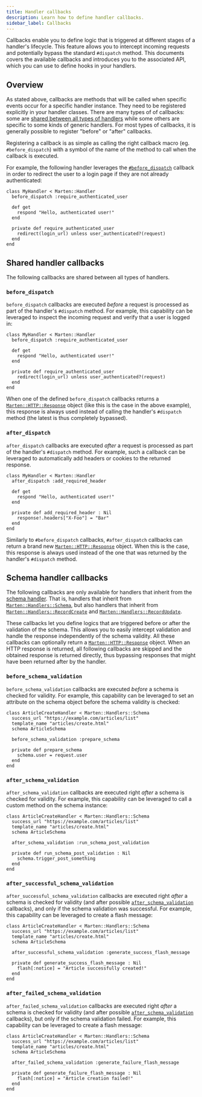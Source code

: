 ```yaml
---
title: Handler callbacks
description: Learn how to define handler callbacks.
sidebar_label: Callbacks
---
```


Callbacks enable you to define logic that is triggered at different stages of a handler's lifecycle. This feature allows you to intercept incoming requests and potentially bypass the standard `#dispatch` method. This documents covers the available callbacks and introduces you to the associated API, which you can use to define hooks in your handlers.

## Overview

As stated above, callbacks are methods that will be called when specific events occur for a specific handler instance. They need to be registered explicitly in your handler classes. There are many types of of callbacks: some are [shared between all types of handlers](#shared-handler-callbacks) while some others are specific to some kinds of generic handlers. For most types of callbacks, it is generally possible to register "before" or "after" callbacks.

Registering a callback is as simple as calling the right callback macro (eg. `#before_dispatch`) with a symbol of the name of the method to call when the callback is executed. 

For example, the following handler leverages the [`#before_dispatch`](#before_dispatch) callback in order to redirect the user to a login page if they are not already authenticated:

```crystal
class MyHandler < Marten::Handler
  before_dispatch :require_authenticated_user

  def get
    respond "Hello, authenticated user!"
  end

  private def require_authenticated_user
    redirect(login_url) unless user_authenticated?(request)
  end
end
```

## Shared handler callbacks

The following callbacks are shared between all types of handlers.

### `before_dispatch`

`before_dispatch` callbacks are executed _before_ a request is processed as part of the handler's `#dispatch` method. For example, this capability can be leveraged to inspect the incoming request and verify that a user is logged in:

```crystal
class MyHandler < Marten::Handler
  before_dispatch :require_authenticated_user

  def get
    respond "Hello, authenticated user!"
  end

  private def require_authenticated_user
    redirect(login_url) unless user_authenticated?(request)
  end
end
```

When one of the defined `before_dispatch` callbacks returns a [`Marten::HTTP::Response`](pathname:///api/dev/Marten/HTTP/Response.html) object (like this is the case in the above example), this response is always used instead of calling the handler's `#dispatch` method (the latest is thus completely bypassed).

### `after_dispatch`

`after_dispatch` callbacks are executed _after_ a request is processed as part of the handler's `#dispatch` method. For example, such a callback can be leveraged to automatically add headers or cookies to the returned response.

```crystal
class MyHandler < Marten::Handler
  after_dispatch :add_required_header

  def get
    respond "Hello, authenticated user!"
  end

  private def add_required_header : Nil
    response!.headers["X-Foo"] = "Bar"
  end
end
```

Similarly to `#before_dispatch` callbacks, `#after_dispatch` callbacks can return a brand new [`Marten::HTTP::Response`](pathname:///api/dev/Marten/HTTP/Response.html) object. When this is the case, this response is always used instead of the one that was returned by the handler's `#dispatch` method.

## Schema handler callbacks

The following callbacks are only available for handlers that inherit from the [schema handler](./reference/generic-handlers.md#processing-a-schema). That is, handlers that inherit from [`Marten::Handlers::Schema`](pathname:///api/dev/Marten/Handlers/Schema.html), but also handlers that inherit from [`Marten::Handlers::RecordCreate`](pathname:///api/dev/Marten/Handlers/RecordCreate.html) and [`Marten::Handlers::RecordUpdate`](pathname:///api/dev/Marten/Handlers/RecordUpdate.html).

These callbacks let you define logics that are triggered before or after the validation of the schema. This allows you to easily intercept validation and handle the response independently of the schema validity. All these callbacks can optionally return a [`Marten::HTTP::Response`](pathname:///api/dev/Marten/HTTP/Response.html) object. When an HTTP response is returned,
all following callbacks are skipped and the obtained response is returned directly, thus bypassing responses that might have been returned after by the handler.

### `before_schema_validation`

`before_schema_validation` callbacks are executed _before_ a schema is checked for validity. For example, this capability can be leveraged to set an attribute on the schema object before the schema validity is checked:

```crystal
class ArticleCreateHandler < Marten::Handlers::Schema
  success_url "https://example.com/articles/list"
  template_name "articles/create.html"
  schema ArticleSchema

  before_schema_validation :prepare_schema

  private def prepare_schema
    schema.user = request.user
  end
end
```

### `after_schema_validation`

`after_schema_validation` callbacks are executed right _after_ a schema is checked for validity. For example, this capability can be leveraged to call a custom method on the schema instance:

```crystal
class ArticleCreateHandler < Marten::Handlers::Schema
  success_url "https://example.com/articles/list"
  template_name "articles/create.html"
  schema ArticleSchema

  after_schema_validation :run_schema_post_validation

  private def run_schema_post_validation : Nil
    schema.trigger_post_something
  end
end
```

### `after_successful_schema_validation`

`after_successful_schema_validation` callbacks are executed right _after_ a schema is checked for validity (and after possible [`after_schema_validation`](#after_schema_validation) callbacks), and only if the schema validation was successful.
For example, this capability can be leveraged to create a flash message:

```crystal
class ArticleCreateHandler < Marten::Handlers::Schema
  success_url "https://example.com/articles/list"
  template_name "articles/create.html"
  schema ArticleSchema

  after_successful_schema_validation :generate_success_flash_message

  private def generate_success_flash_message : Nil
    flash[:notice] = "Article successfully created!"
  end
end
```

### `after_failed_schema_validation`

`after_failed_schema_validation` callbacks are executed right _after_ a schema is checked for validity (and after possible
[`after_schema_validation`](#after_schema_validation) callbacks), but only if the schema validation failed. For example, this capability can be leveraged to create a flash message:

```crystal
class ArticleCreateHandler < Marten::Handlers::Schema
  success_url "https://example.com/articles/list"
  template_name "articles/create.html"
  schema ArticleSchema

  after_failed_schema_validation :generate_failure_flash_message

  private def generate_failure_flash_message : Nil
    flash[:notice] = "Article creation failed!"
  end
end
```
